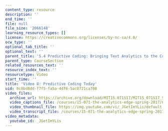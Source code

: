 ```yaml
---
content_type: resource
description: ''
end_time: ''
file: null
file_size: '2066148'
learning_resource_types: []
license: https://creativecommons.org/licenses/by-nc-sa/4.0/
ocw_type: ''
optional_tab_title: ''
optional_text: ''
parent_title: '5.4 Predictive Coding: Bringing Text Analytics to the Courtroom  (Recitation)'
parent_type: CourseSection
related_resources_text: ''
resource_index_text: ''
resourcetype: Video
start_time: ''
title: 'Video 8: Predictive Coding Today'
uid: 8c8bd8dd-f7f5-fa5a-4df6-5ac0721ca708
video_files:
  archive_url: https://archive.org/download/MIT15.071S17/MIT15_071S17_Session_5.4.09_300k.mp4
  video_captions_file: /courses/15-071-the-analytics-edge-spring-2017/8ef5dd969bc454f484cf69ac88663362_JGetImYLis.vtt
  video_thumbnail_file: https://img.youtube.com/vi/_JGetImYLis/default.jpg
  video_transcript_file: /courses/15-071-the-analytics-edge-spring-2017/c5dbad0a8ce6c9893f2043028cc71d07_JGetImYLis.pdf
video_metadata:
  youtube_id: _JGetImYLis
---
```

